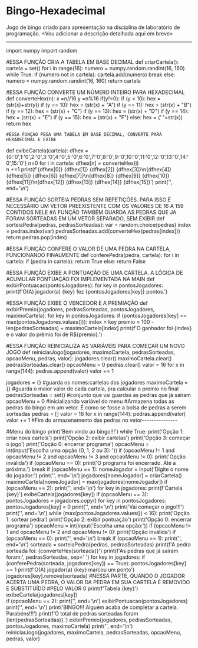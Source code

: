 # Bingo-Hexadecimal
Jogo de bingo criado para apresentação na disciplina de laboratório de programação.
<Vou adicionar a descrição detalhada aqui em breve>

--------------------------------------------------------------------------------------------------

import numpy
import random

#ESSA FUNÇÃO CRIA A TABELA EM BASE DECIMAL
def criarCartela():
    cartela = set()
    for i in range(16):
        numero = numpy.random.randint(16, 160)
        while True:
            if (numero not in cartela):
                cartela.add(numero)
                break
            else:
                numero = numpy.random.randint(16, 160)
    return cartela
    
#ESSA FUNÇÃO CONVERTE UM NÚMERO INTEIRO PARA HEXADECIMAL
def converteHex(n):
        x =n//16
        y =n%16
        if(y!=0):
            if (y < 10):
                hex = (str(x)+str(y)) 
            if (y == 10):
                hex = (str(x) + "A")
            if (y == 11):
                hex = (str(x) + "B")
            if (y == 12):
                hex = (str(x) + "C")
            if (y == 13):
                hex = (str(x) + "D")
            if (y == 14):
                hex = (str(x) + "E")
            if (y == 15):
                hex = (str(x) + "F")
        else:
            hex = (' '+str(x))
        return hex
    
    #ESSA FUNÇÃO PEGA UMA TABELA EM BASE DECIMAL, CONVERTE PARA HEXADECIMAL E EXIBE
def exibeCartela(cartela):
    dfhex = {0:'0',1:'0',2:'0',3:'0',4:'0',5:'0',6:'0',7:'0',8:'0',9:'0',10:'0',11:'0',12:'0',13:'0',14:'0',15:'0'}
    n=0
    for i in cartela:
        dfhex[n] = converteHex(i)        
        n +=1
    print(f'{dfhex[0]}   {dfhex[1]}   {dfhex[2]}   {dfhex[3]}\n{dfhex[4]}   {dfhex[5]}   {dfhex[6]}   {dfhex[7]}\n{dfhex[8]}   {dfhex[9]}   {dfhex[10]}   {dfhex[11]}\n{dfhex[12]}   {dfhex[13]}   {dfhex[14]}   {dfhex[15]}')
    print('', end='\n')
    
#ESSA FUNÇÃO SORTEIA PEDRAS SEM REPETIÇÕES. PARA ISSO É NECESSÁRIO UM VETOR PREEXISTENTE COM OS VALORES DE 16 A 159 CONTIDOS NELE
#A FUNÇÃO TAMBÉM GUARDA AS PEDRAS QUE JA FORAM SORTEADAS EM UM VETOR SEPARADO, SEM EXIBIR
def sorteiaPedra(pedras, pedrasSorteadas):
    var = random.choice(pedras)
    index = pedras.index(var)
    pedrasSorteadas.add(converteHex(pedras[index]))
    return pedras.pop(index)

#ESSA FUNÇÃO CONFERE O VALOR DE UMA PEDRA NA CARTELA, FUNCIONANDO FINALMENTE
def conferePedra(pedra, cartela):
    for i in cartela:
        if (pedra in cartela):
            return True
        else:
            return False 
            
#ESSA FUNÇÃO EXIBE A PONTUAÇÃO DE UMA CARTELA. A LÓGICA DE ACUMULAR PONTUAÇÃO FOI IMPLEMENTADA NA MAIN
def exibirPontuacao(pontosJogadores):
    for key in pontosJogadores:
        print(f'O(A) jogador(a) {key} fez {pontosJogadores[key]} pontos.')
        
#ESSA FUNÇÃO EXIBE O VENCEDOR E A PREMIAÇÃO
def exibirPremio(jogadores, pedrasSorteadas, pontosJogadores, maximoCartela):
    for key in pontosJogadores:
        if (pontosJogadores[key] == max(pontosJogadores.values())):
            index = key
    premio = 100 - len(pedrasSorteadas) + maximoCartela[index]
    print(f'O ganhador foi {index} e o valor do prêmio foi de R${premio}.')
    
#ESSA FUNÇÃO REINICIALIZA AS VARIÁVEIS PARA COMEÇAR UM NOVO JOGO
def reiniciarJogo(jogadores, maximoCartela, pedrasSorteadas, opcaoMenu, pedras, valor):
    jogadores.clear()
    maximoCartela.clear()
    pedrasSorteadas.clear()
    opcaoMenu = 0
    pedras.clear()
    valor = 16
    for x in range(144):
        pedras.append(valor)
        valor += 1
        
jogadores = {} #guarda os nomes:cartelas dos jogadores
maximoCartela = {} #guarda o maior valor de cada cartela, pra calcular o premio no final
pedrasSorteadas = set() #conjunto que vai guardas as pedras que já saíram
opcaoMenu = 0 #inicializando variável do menu
#Armazena todas as pedras do bingo em um vetor. É como se fosse a bolsa de pedras a serem sorteadas
pedras = []
valor = 16
for x in range(144):
    pedras.append(valor)
    valor += 1
#Fim do armazenamento das pedras no vetor---------------
            
#Menu do bingo
print('Bem vindo ao bingo!!!')
while True:
    print('Opção 1: criar nova cartela')
    print('Opção 2: exibir cartelas')
    print('Opção 3: começar o jogo')
    print('Opção 0: encerrar programa')
    opcaoMenu = int(input('Escolha uma opção (0, 1, 2 ou 3): '))
    if (opcaoMenu != 1 and opcaoMenu != 2 and opcaoMenu != 3 and opcaoMenu != 0):
        print('Opção inválida')
    if (opcaoMenu == 0):
        print('O programa foi encerrado. Até a próxima.')
        break
    if (opcaoMenu == 1):
        nomeJogador = input('Digite o nome do jogador:')
        print('', end='\n')
        jogadores[nomeJogador] = criarCartela()
        maximoCartela[nomeJogador] = max(jogadores[nomeJogador])
    if (opcaoMenu == 2):
        print('', end='\n')
        for key in jogadores:
            print(f'Cartela {key}')
            exibeCartela(jogadores[key])
    if (opcaoMenu == 3):
        pontosJogadores = jogadores.copy()
        for key in pontosJogadores:
            pontosJogadores[key] = 0
        print('', end='\n')
        print('Vai começar o jogo!!!')
        print('', end='\n')
        while (max(pontosJogadores.values()) < 16):
            print('Opção 1: sortear pedra')
            print('Opção 2: exibir pontuação')
            print('Opção 0: encerrar programa')
            opcaoMenu = int(input('Escolha uma opção:'))
            if (opcaoMenu != 1 and opcaoMenu != 2 and opcaoMenu != 0):
                print('Opção inválida')
            if (opcaoMenu == 0):
                print('', end='\n')
                break
            if (opcaoMenu == 1):
                print('', end='\n')
                sorteada = sorteiaPedra(pedras, pedrasSorteadas)
                print(f'A pedra sorteada foi: {converteHex(sorteada)}')
                print(f'As pedras que já saíram foram:', pedrasSorteadas, sep=' ')
                for key in jogadores:
                    if (conferePedra(sorteada, jogadores[key]) == True):
                        pontosJogadores[key] += 1
                        print(f'O(A) jogador(a) {key} marcou um ponto')
                        jogadores[key].remove(sorteada)
                        #NESSA PARTE, QUANDO O JOGADOR ACERTA UMA PEDRA, O VALOR DA PEDRA EM SUA CARTELA É REMOVIDO E SUBSTITUÍDO
                        #PELO VALOR 0
                    print(f'Tabela {key}')
                    exibeCartela(jogadores[key])                
            if (opcaoMenu == 2):
                print('', end='\n')
                exibirPontuacao(pontosJogadores)
        print('', end='\n')
        print('BINGO!!! Alguém acaba de completar a cartela. Parabéns!!!')
        print(f'O total de pedras sorteadas foram {len(pedrasSorteadas)}.')
        exibirPremio(jogadores, pedrasSorteadas, pontosJogadores, maximoCartela)
        print('', end='\n')
        reiniciarJogo(jogadores, maximoCartela, pedrasSorteadas, opcaoMenu, pedras, valor)
